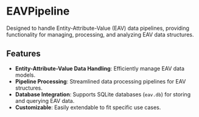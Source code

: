 # EAVPipeline

Designed to handle Entity-Attribute-Value (EAV) data pipelines, providing functionality for managing, processing, and analyzing EAV data structures.

## Features

- **Entity-Attribute-Value Data Handling**: Efficiently manage EAV data models.
- **Pipeline Processing**: Streamlined data processing pipelines for EAV structures.
- **Database Integration**: Supports SQLite databases (`eav.db`) for storing and querying EAV data.
- **Customizable**: Easily extendable to fit specific use cases.
